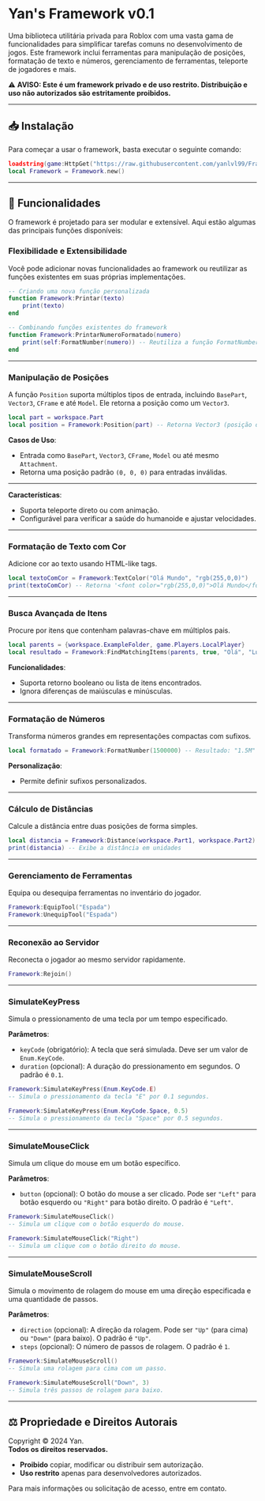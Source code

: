# **Yan's Framework v0.1**

Uma biblioteca utilitária privada para Roblox com uma vasta gama de funcionalidades para simplificar tarefas comuns no desenvolvimento de jogos. Este framework inclui ferramentas para manipulação de posições, formatação de texto e números, gerenciamento de ferramentas, teleporte de jogadores e mais.

⚠️ **AVISO: Este é um framework privado e de uso restrito. Distribuição e uso não autorizados são estritamente proibidos.**

---

## 📥 **Instalação**

Para começar a usar o framework, basta executar o seguinte comando:

```lua
loadstring(game:HttpGet("https://raw.githubusercontent.com/yanlvl99/Frameworks/refs/heads/main/base.lua"))()
local Framework = Framework.new()
```

---

## 🚀 **Funcionalidades**

O framework é projetado para ser modular e extensível. Aqui estão algumas das principais funções disponíveis:

### **Flexibilidade e Extensibilidade**
Você pode adicionar novas funcionalidades ao framework ou reutilizar as funções existentes em suas próprias implementações.

```lua
-- Criando uma nova função personalizada
function Framework:Printar(texto)
    print(texto)
end

-- Combinando funções existentes do framework
function Framework:PrintarNumeroFormatado(numero)
    print(self:FormatNumber(numero)) -- Reutiliza a função FormatNumber
end
```

---

### **Manipulação de Posições**
A função `Position` suporta múltiplos tipos de entrada, incluindo `BasePart`, `Vector3`, `CFrame` e até `Model`. Ele retorna a posição como um `Vector3`.

```lua
local part = workspace.Part
local position = Framework:Position(part) -- Retorna Vector3 (posição da peça)
```

**Casos de Uso**:
- Entrada como `BasePart`, `Vector3`, `CFrame`, `Model` ou até mesmo `Attachment`.
- Retorna uma posição padrão `(0, 0, 0)` para entradas inválidas.

---
**Características**:
- Suporta teleporte direto ou com animação.
- Configurável para verificar a saúde do humanoide e ajustar velocidades.

---

### **Formatação de Texto com Cor**
Adicione cor ao texto usando HTML-like tags.

```lua
local textoComCor = Framework:TextColor("Olá Mundo", "rgb(255,0,0)")
print(textoComCor) -- Retorna '<font color="rgb(255,0,0)">Olá Mundo</font>'
```

---

### **Busca Avançada de Itens**
Procure por itens que contenham palavras-chave em múltiplos pais.

```lua
local parents = {workspace.ExampleFolder, game.Players.LocalPlayer}
local resultado = Framework:FindMatchingItems(parents, true, "Olá", "Lua")
```

**Funcionalidades**:
- Suporta retorno booleano ou lista de itens encontrados.
- Ignora diferenças de maiúsculas e minúsculas.

---

### **Formatação de Números**
Transforma números grandes em representações compactas com sufixos.

```lua
local formatado = Framework:FormatNumber(1500000) -- Resultado: "1.5M"
```

**Personalização**:
- Permite definir sufixos personalizados.

---

### **Cálculo de Distâncias**
Calcule a distância entre duas posições de forma simples.

```lua
local distancia = Framework:Distance(workspace.Part1, workspace.Part2)
print(distancia) -- Exibe a distância em unidades
```

---

### **Gerenciamento de Ferramentas**
Equipa ou desequipa ferramentas no inventário do jogador.

```lua
Framework:EquipTool("Espada")
Framework:UnequipTool("Espada")
```

---

### **Reconexão ao Servidor**
Reconecta o jogador ao mesmo servidor rapidamente.

```lua
Framework:Rejoin()
```

---

### **SimulateKeyPress**  
Simula o pressionamento de uma tecla por um tempo especificado.  

**Parâmetros**:  
- `keyCode` (obrigatório): A tecla que será simulada. Deve ser um valor de `Enum.KeyCode`.  
- `duration` (opcional): A duração do pressionamento em segundos. O padrão é `0.1`.  

```lua
Framework:SimulateKeyPress(Enum.KeyCode.E)  
-- Simula o pressionamento da tecla "E" por 0.1 segundos.

Framework:SimulateKeyPress(Enum.KeyCode.Space, 0.5)  
-- Simula o pressionamento da tecla "Space" por 0.5 segundos.
```

---

### **SimulateMouseClick**  
Simula um clique do mouse em um botão específico.  

**Parâmetros**:  
- `button` (opcional): O botão do mouse a ser clicado. Pode ser `"Left"` para botão esquerdo ou `"Right"` para botão direito. O padrão é `"Left"`.  

```lua
Framework:SimulateMouseClick()  
-- Simula um clique com o botão esquerdo do mouse.

Framework:SimulateMouseClick("Right")  
-- Simula um clique com o botão direito do mouse.
```

---

### **SimulateMouseScroll**  
Simula o movimento de rolagem do mouse em uma direção especificada e uma quantidade de passos.  

**Parâmetros**:  
- `direction` (opcional): A direção da rolagem. Pode ser `"Up"` (para cima) ou `"Down"` (para baixo). O padrão é `"Up"`.  
- `steps` (opcional): O número de passos de rolagem. O padrão é `1`.  

```lua
Framework:SimulateMouseScroll()  
-- Simula uma rolagem para cima com um passo.

Framework:SimulateMouseScroll("Down", 3)  
-- Simula três passos de rolagem para baixo.
```  

---

## ⚖️ **Propriedade e Direitos Autorais**

Copyright © 2024 Yan.  
**Todos os direitos reservados.**

- **Proibido** copiar, modificar ou distribuir sem autorização.
- **Uso restrito** apenas para desenvolvedores autorizados.

Para mais informações ou solicitação de acesso, entre em contato.

